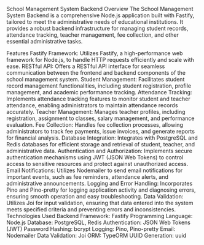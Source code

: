 School Management System Backend
Overview
The School Management System Backend is a comprehensive Node.js application built with Fastify, tailored to meet the administrative needs of educational institutions. It provides a robust backend infrastructure for managing student records, attendance tracking, teacher management, fee collection, and other essential administrative tasks.

Features
Fastify Framework: Utilizes Fastify, a high-performance web framework for Node.js, to handle HTTP requests efficiently and scale with ease.
RESTful API: Offers a RESTful API interface for seamless communication between the frontend and backend components of the school management system.
Student Management: Facilitates student record management functionalities, including student registration, profile management, and academic performance tracking.
Attendance Tracking: Implements attendance tracking features to monitor student and teacher attendance, enabling administrators to maintain attendance records accurately.
Teacher Management: Manages teacher profiles, including registration, assignment to classes, salary management, and performance evaluation.
Fee Collection: Handles fee collection processes, allowing administrators to track fee payments, issue invoices, and generate reports for financial analysis.
Database Integration: Integrates with PostgreSQL and Redis databases for efficient storage and retrieval of student, teacher, and administrative data.
Authentication and Authorization: Implements secure authentication mechanisms using JWT (JSON Web Tokens) to control access to sensitive resources and protect against unauthorized access.
Email Notifications: Utilizes Nodemailer to send email notifications for important events, such as fee reminders, attendance alerts, and administrative announcements.
Logging and Error Handling: Incorporates Pino and Pino-pretty for logging application activity and diagnosing errors, ensuring smooth operation and easy troubleshooting.
Data Validation: Utilizes Joi for input validation, ensuring that data entered into the system meets specified criteria and preventing errors and inconsistencies.
Technologies Used
Backend Framework: Fastify
Programming Language: Node.js
Database: PostgreSQL, Redis
Authentication: JSON Web Tokens (JWT)
Password Hashing: bcrypt
Logging: Pino, Pino-pretty
Email: Nodemailer
Data Validation: Joi
ORM: TypeORM
UUID Generation: uuid
